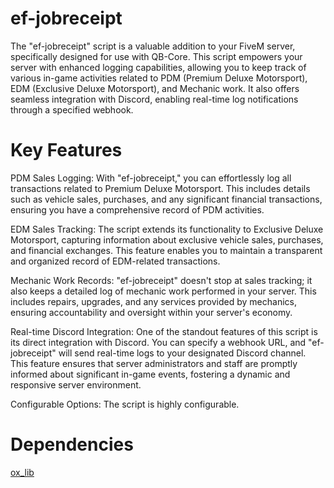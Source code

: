 # ef-jobreceipt
The "ef-jobreceipt" script is a valuable addition to your FiveM server, specifically designed for use with QB-Core. This script empowers your server with enhanced logging capabilities, allowing you to keep track of various in-game activities related to PDM (Premium Deluxe Motorsport), EDM (Exclusive Deluxe Motorsport), and Mechanic work. It also offers seamless integration with Discord, enabling real-time log notifications through a specified webhook.


# Key Features

PDM Sales Logging: With "ef-jobreceipt," you can effortlessly log all transactions related to Premium Deluxe Motorsport. This includes details such as vehicle sales, purchases, and any significant financial transactions, ensuring you have a comprehensive record of PDM activities.

EDM Sales Tracking: The script extends its functionality to Exclusive Deluxe Motorsport, capturing information about exclusive vehicle sales, purchases, and financial exchanges. This feature enables you to maintain a transparent and organized record of EDM-related transactions.

Mechanic Work Records: "ef-jobreceipt" doesn't stop at sales tracking; it also keeps a detailed log of mechanic work performed in your server. This includes repairs, upgrades, and any services provided by mechanics, ensuring accountability and oversight within your server's economy.

Real-time Discord Integration: One of the standout features of this script is its direct integration with Discord. You can specify a webhook URL, and "ef-jobreceipt" will send real-time logs to your designated Discord channel. This feature ensures that server administrators and staff are promptly informed about significant in-game events, fostering a dynamic and responsive server environment.

Configurable Options: The script is highly configurable.


# Dependencies

[ox_lib]('https://github.com/overextended/ox_lib')

